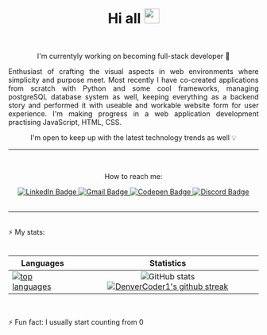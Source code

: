 <div align="center">
<h1>Hi all  
  <img src="https://media.giphy.com/media/hvRJCLFzcasrR4ia7z/giphy.gif" width="30px"/>
</h1>
<br>
  <p> I'm currentyly working on becoming full-stack developer 🌱 </p>
  <p align="justify"> Enthusiast of crafting the visual aspects in web environments where simplicity and purpose meet. Most recently I have co-created applications from scratch with Python and some cool frameworks, managing postgreSQL database system as well, keeping everything as a backend story and performed it with useable and workable website form for user experience. I'm making progress in a web application development practising JavaScript, HTML, CSS. </p>
<p>I'm open to keep up with the latest technology trends as well 💡</p>
</div>
<hr>
<br>


<div id="badges" align="center">
<p>How to reach me: </p>
  <a href="https://www.linkedin.com/in/magdalena-ho%C5%82da-051293246/">
    <img src="https://img.shields.io/badge/LinkedIn-0077B5?style=for-the-badge&logo=linkedin&logoColor=white" alt="LinkedIn Badge"/>
  </a>
  <a href="mailto:magdalena.holda2@gmail.com subject=subject text">
    <img src="https://img.shields.io/badge/Gmail-D14836?style=for-the-badge&logo=gmail&logoColor=white" alt="Gmail Badge"/>
    
  </a>
  <a href="https://codepen.io/magdycka/pen/oNErEvQ">
    <img src="https://img.shields.io/badge/Codepen-000000?style=for-the-badge&logo=codepen&logoColor=white" alt="Codepen Badge"/>
  </a>
  <a href="https://discordapp.com/users/992374263921266688">
    <img src="https://img.shields.io/badge/discord-%237289DA.svg?style=for-the-badge&logo=discord&logoColor=white" alt="Discord Badge"/>
  </a> 
  </div>
  <br>
  <hr>
  <br>
 ⚡ My stats:
 <br>
 <br>
 
 | Languages        | Statistics          | 
| ------------- |:-------------:| 
| [![top languages](https://github-readme-stats.vercel.app/api/top-langs/?username=MagdalenaHol&theme=radical)](https://github.com/MagdalenaHol/github-readme-stats)     | ![GitHub stats](https://github-readme-stats.vercel.app/api?username=MagdalenaHol&show_icons=true&theme=radical) [![DenverCoder1's github streak](https://github-readme-streak-stats.herokuapp.com/?user=MagdalenaHol&theme=radical)](https://github.com/DenverCoder1/github-readme-streak-stats) |



<br>

⚡ Fun fact: I usually start counting from 0 

